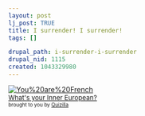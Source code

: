 ```yaml
--- 
layout: post
lj_post: TRUE
title: I surrender! I surrender!
tags: []

drupal_path: i-surrender-i-surrender
drupal_nid: 1115
created: 1043329980
---
```

<a href="http://quizilla.com/users/shanachie/quizzes/What's%20your%20Inner%20European%3F/"><img src="http://images.quizilla.com/S/shanachie/1038977028_parisienne.jpg" border="0" alt="You%20are%20French"><br> <font size="-1">What's your Inner European?</font></a><BR> <font size="-3">brought to you by <a href="http://quizilla.com">Quizilla</a></font>
